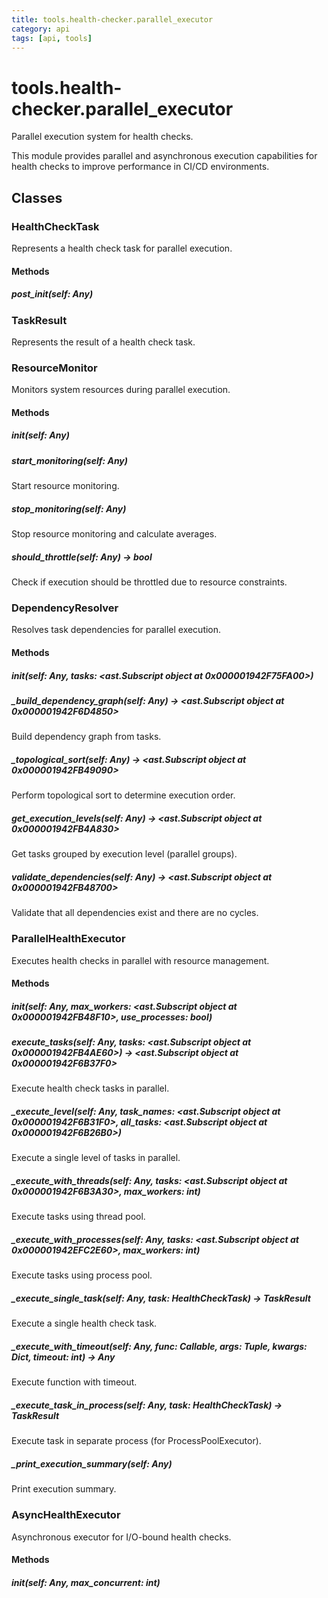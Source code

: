 ```yaml
---
title: tools.health-checker.parallel_executor
category: api
tags: [api, tools]
---
```


# tools.health-checker.parallel_executor

Parallel execution system for health checks.

This module provides parallel and asynchronous execution capabilities
for health checks to improve performance in CI/CD environments.

## Classes

### HealthCheckTask

Represents a health check task for parallel execution.

#### Methods

##### __post_init__(self: Any)



### TaskResult

Represents the result of a health check task.

### ResourceMonitor

Monitors system resources during parallel execution.

#### Methods

##### __init__(self: Any)



##### start_monitoring(self: Any)

Start resource monitoring.

##### stop_monitoring(self: Any)

Stop resource monitoring and calculate averages.

##### should_throttle(self: Any) -> bool

Check if execution should be throttled due to resource constraints.

### DependencyResolver

Resolves task dependencies for parallel execution.

#### Methods

##### __init__(self: Any, tasks: <ast.Subscript object at 0x000001942F75FA00>)



##### _build_dependency_graph(self: Any) -> <ast.Subscript object at 0x000001942F6D4850>

Build dependency graph from tasks.

##### _topological_sort(self: Any) -> <ast.Subscript object at 0x000001942FB49090>

Perform topological sort to determine execution order.

##### get_execution_levels(self: Any) -> <ast.Subscript object at 0x000001942FB4A830>

Get tasks grouped by execution level (parallel groups).

##### validate_dependencies(self: Any) -> <ast.Subscript object at 0x000001942FB48700>

Validate that all dependencies exist and there are no cycles.

### ParallelHealthExecutor

Executes health checks in parallel with resource management.

#### Methods

##### __init__(self: Any, max_workers: <ast.Subscript object at 0x000001942FB48F10>, use_processes: bool)



##### execute_tasks(self: Any, tasks: <ast.Subscript object at 0x000001942FB4AE60>) -> <ast.Subscript object at 0x000001942F6B37F0>

Execute health check tasks in parallel.

##### _execute_level(self: Any, task_names: <ast.Subscript object at 0x000001942F6B31F0>, all_tasks: <ast.Subscript object at 0x000001942F6B26B0>)

Execute a single level of tasks in parallel.

##### _execute_with_threads(self: Any, tasks: <ast.Subscript object at 0x000001942F6B3A30>, max_workers: int)

Execute tasks using thread pool.

##### _execute_with_processes(self: Any, tasks: <ast.Subscript object at 0x000001942EFC2E60>, max_workers: int)

Execute tasks using process pool.

##### _execute_single_task(self: Any, task: HealthCheckTask) -> TaskResult

Execute a single health check task.

##### _execute_with_timeout(self: Any, func: Callable, args: Tuple, kwargs: Dict, timeout: int) -> Any

Execute function with timeout.

##### _execute_task_in_process(self: Any, task: HealthCheckTask) -> TaskResult

Execute task in separate process (for ProcessPoolExecutor).

##### _print_execution_summary(self: Any)

Print execution summary.

### AsyncHealthExecutor

Asynchronous executor for I/O-bound health checks.

#### Methods

##### __init__(self: Any, max_concurrent: int)



